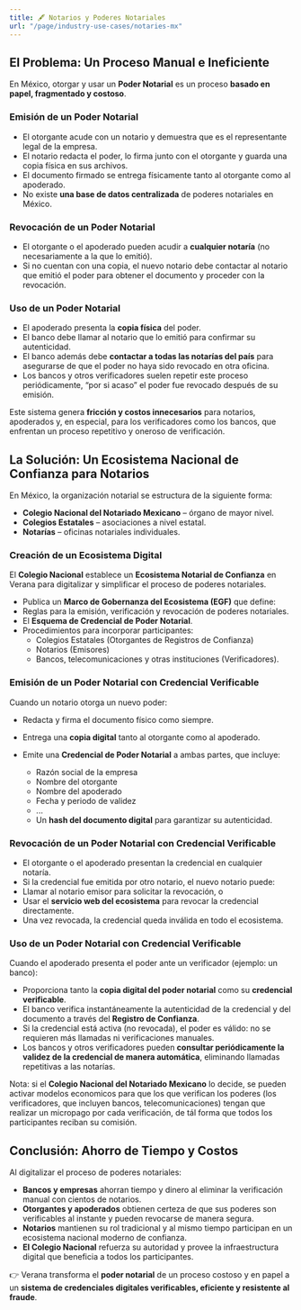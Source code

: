 ```yaml
---
title: 🖋️ Notarios y Poderes Notariales
url: "/page/industry-use-cases/notaries-mx"
---
```


## El Problema: Un Proceso Manual e Ineficiente

En México, otorgar y usar un **Poder Notarial** es un proceso **basado en papel, fragmentado y costoso**.

### Emisión de un Poder Notarial

- El otorgante acude con un notario y demuestra que es el representante legal de la empresa.
- El notario redacta el poder, lo firma junto con el otorgante y guarda una copia física en sus archivos.
- El documento firmado se entrega físicamente tanto al otorgante como al apoderado.
- No existe **una base de datos centralizada** de poderes notariales en México.

### Revocación de un Poder Notarial

- El otorgante o el apoderado pueden acudir a **cualquier notaría** (no necesariamente a la que lo emitió).
- Si no cuentan con una copia, el nuevo notario debe contactar al notario que emitió el poder para obtener el documento y proceder con la revocación.

### Uso de un Poder Notarial

- El apoderado presenta la **copia física** del poder.
- El banco debe llamar al notario que lo emitió para confirmar su autenticidad.
- El banco además debe **contactar a todas las notarías del país** para asegurarse de que el poder no haya sido revocado en otra oficina.
- Los bancos y otros verificadores suelen repetir este proceso periódicamente, “por si acaso” el poder fue revocado después de su emisión.

Este sistema genera **fricción y costos innecesarios** para notarios, apoderados y, en especial, para los verificadores como los bancos, que enfrentan un proceso repetitivo y oneroso de verificación.

## La Solución: Un Ecosistema Nacional de Confianza para Notarios

En México, la organización notarial se estructura de la siguiente forma:

- **Colegio Nacional del Notariado Mexicano** – órgano de mayor nivel.
- **Colegios Estatales** – asociaciones a nivel estatal.
- **Notarías** – oficinas notariales individuales.

### Creación de un Ecosistema Digital

El **Colegio Nacional** establece un **Ecosistema Notarial de Confianza** en Verana para digitalizar y simplificar el proceso de poderes notariales.

- Publica un **Marco de Gobernanza del Ecosistema (EGF)** que define:
- Reglas para la emisión, verificación y revocación de poderes notariales.
- El **Esquema de Credencial de Poder Notarial**.
- Procedimientos para incorporar participantes:
  - Colegios Estatales (Otorgantes de Registros de Confianza)
  - Notarios (Emisores)
  - Bancos, telecomunicaciones y otras instituciones (Verificadores).

### Emisión de un Poder Notarial con Credencial Verificable

Cuando un notario otorga un nuevo poder:

- Redacta y firma el documento físico como siempre.
- Entrega una **copia digital** tanto al otorgante como al apoderado.
- Emite una **Credencial de Poder Notarial** a ambas partes, que incluye:

  - Razón social de la empresa
  - Nombre del otorgante
  - Nombre del apoderado
  - Fecha y periodo de validez
  - ...
  - Un **hash del documento digital** para garantizar su autenticidad.

### Revocación de un Poder Notarial con Credencial Verificable

- El otorgante o el apoderado presentan la credencial en cualquier notaría.
- Si la credencial fue emitida por otro notario, el nuevo notario puede:
- Llamar al notario emisor para solicitar la revocación, o
- Usar el **servicio web del ecosistema** para revocar la credencial directamente.
- Una vez revocada, la credencial queda inválida en todo el ecosistema.

### Uso de un Poder Notarial con Credencial Verificable

Cuando el apoderado presenta el poder ante un verificador (ejemplo: un banco):

- Proporciona tanto la **copia digital del poder notarial** como su **credencial verificable**.
- El banco verifica instantáneamente la autenticidad de la credencial y del documento a través del **Registro de Confianza**.
- Si la credencial está activa (no revocada), el poder es válido: no se requieren más llamadas ni verificaciones manuales.
- Los bancos y otros verificadores pueden **consultar periódicamente la validez de la credencial de manera automática**, eliminando llamadas repetitivas a las notarías.

Nota: si el **Colegio Nacional del Notariado Mexicano** lo decide, se pueden activar modelos economicos para que los que verifican los poderes (los verificadores, que incluyen bancos, telecomunicaciones) tengan que realizar un micropago por cada verificación, de tál forma que todos los participantes reciban su comisión.

## Conclusión: Ahorro de Tiempo y Costos

Al digitalizar el proceso de poderes notariales:

- **Bancos y empresas** ahorran tiempo y dinero al eliminar la verificación manual con cientos de notarios.
- **Otorgantes y apoderados** obtienen certeza de que sus poderes son verificables al instante y pueden revocarse de manera segura.
- **Notarios** mantienen su rol tradicional y al mismo tiempo participan en un ecosistema nacional moderno de confianza.
- **El Colegio Nacional** refuerza su autoridad y provee la infraestructura digital que beneficia a todos los participantes.

👉 Verana transforma el **poder notarial** de un proceso costoso y en papel a un **sistema de credenciales digitales verificables, eficiente y resistente al fraude**.